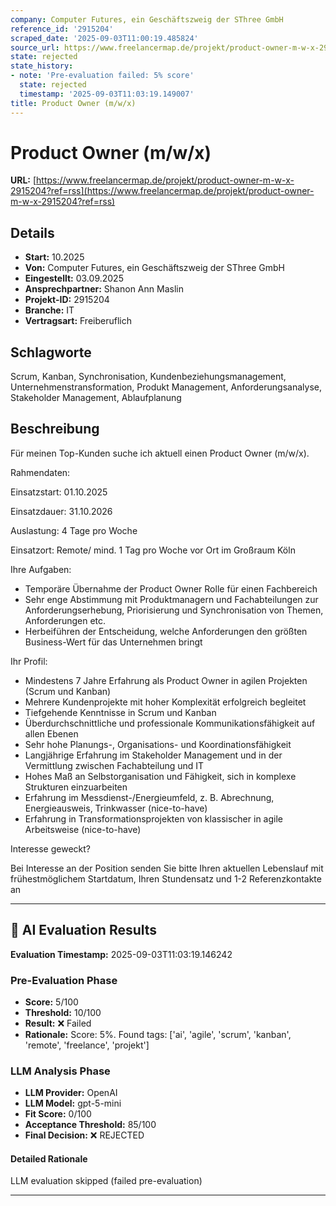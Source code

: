 ```yaml
---
company: Computer Futures, ein Geschäftszweig der SThree GmbH
reference_id: '2915204'
scraped_date: '2025-09-03T11:00:19.485824'
source_url: https://www.freelancermap.de/projekt/product-owner-m-w-x-2915204?ref=rss
state: rejected
state_history:
- note: 'Pre-evaluation failed: 5% score'
  state: rejected
  timestamp: '2025-09-03T11:03:19.149007'
title: Product Owner (m/w/x)
---
```



# Product Owner (m/w/x)
**URL:** [https://www.freelancermap.de/projekt/product-owner-m-w-x-2915204?ref=rss](https://www.freelancermap.de/projekt/product-owner-m-w-x-2915204?ref=rss)
## Details
- **Start:** 10.2025
- **Von:** Computer Futures, ein Geschäftszweig der SThree GmbH
- **Eingestellt:** 03.09.2025
- **Ansprechpartner:** Shanon Ann Maslin
- **Projekt-ID:** 2915204
- **Branche:** IT
- **Vertragsart:** Freiberuflich

## Schlagworte
Scrum, Kanban, Synchronisation, Kundenbeziehungsmanagement, Unternehmenstransformation, Produkt Management, Anforderungsanalyse, Stakeholder Management, Ablaufplanung

## Beschreibung
Für meinen Top-Kunden suche ich aktuell einen Product Owner (m/w/x).

Rahmendaten:

Einsatzstart: 01.10.2025

Einsatzdauer: 31.10.2026

Auslastung: 4 Tage pro Woche

Einsatzort: Remote/ mind. 1 Tag pro Woche vor Ort im Großraum Köln

Ihre Aufgaben:
- Temporäre Übernahme der Product Owner Rolle für einen Fachbereich
- Sehr enge Abstimmung mit Produktmanagern und Fachabteilungen zur Anforderungserhebung, Priorisierung und Synchronisation von Themen, Anforderungen etc.
- Herbeiführen der Entscheidung, welche Anforderungen den größten Business-Wert für das Unternehmen bringt

Ihr Profil:
- Mindestens 7 Jahre Erfahrung als Product Owner in agilen Projekten (Scrum und Kanban)
- Mehrere Kundenprojekte mit hoher Komplexität erfolgreich begleitet
- Tiefgehende Kenntnisse in Scrum und Kanban
- Überdurchschnittliche und professionale Kommunikationsfähigkeit auf allen Ebenen
- Sehr hohe Planungs-, Organisations- und Koordinationsfähigkeit
- Langjährige Erfahrung im Stakeholder Management und in der Vermittlung zwischen Fachabteilung und IT
- Hohes Maß an Selbstorganisation und Fähigkeit, sich in komplexe Strukturen einzuarbeiten
- Erfahrung im Messdienst-/Energieumfeld, z. B. Abrechnung, Energieausweis, Trinkwasser (nice-to-have)
- Erfahrung in Transformationsprojekten von klassischer in agile Arbeitsweise (nice-to-have)

Interesse geweckt?

Bei Interesse an der Position senden Sie bitte Ihren aktuellen Lebenslauf mit frühestmöglichem Startdatum, Ihren Stundensatz und 1-2 Referenzkontakte an

---

## 🤖 AI Evaluation Results

**Evaluation Timestamp:** 2025-09-03T11:03:19.146242

### Pre-Evaluation Phase
- **Score:** 5/100
- **Threshold:** 10/100
- **Result:** ❌ Failed
- **Rationale:** Score: 5%. Found tags: ['ai', 'agile', 'scrum', 'kanban', 'remote', 'freelance', 'projekt']

### LLM Analysis Phase
- **LLM Provider:** OpenAI
- **LLM Model:** gpt-5-mini
- **Fit Score:** 0/100
- **Acceptance Threshold:** 85/100
- **Final Decision:** ❌ REJECTED

#### Detailed Rationale
LLM evaluation skipped (failed pre-evaluation)

---
